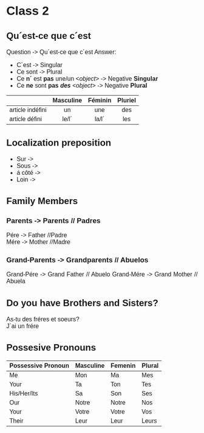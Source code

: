 <style>
@import url('https://fonts.googleapis.com/css2?family=Montserrat:wght@300;400&display=swap');

div {
    font-family: 'Montserrat', sans-serif;
    font-size: 16px;
    text-align: justify;
}
</style>
<div>

# Class 2
## Qu´est-ce que c´est
Question -> Qu´est-ce que c´est
Answer:
* C´est -> Singular
* Ce sont -> Plural
* Ce __n´__ est __pas__ une/un <*object*> -> Negative __Singular__
* Ce __ne__ sont __pas__ *__des__* <*object*> -> Negative __Plural__

|                  | Masculine | Féminin | Pluriel |
| :--------------- | :-------: | :-----: | :-----: |
| article indéfini |    un     |   une   |   des   |
| article défini   |   le/l´   |  la/l´  |   les   |
## Localization preposition
* Sur ->
* Sous ->
* á côté ->
* Loin ->
## Family Members
### Parents -> Parents // Padres
Pére -> Father //Padre  
Mére -> Mother //Madre
### Grand-Parents -> Grandparents // Abuelos
Grand-Pére -> Grand Father // Abuelo
Grand-Mére -> Grand Mother // Abuela
## Do you have Brothers and Sisters?
As-tu des fréres et soeurs?  
J´ai un frére
## Possesive Pronouns
| Possessive Pronoun | Masculine | Femenin | Plural |
| :----------------- | :-------- | :------ | :----- |
| Me                 | Mon       | Ma      | Mes    |
| Your               | Ta        | Ton     | Tes    |
| His/Her/Its        | Sa        | Son     | Ses    |
| Our                | Notre     | Notre   | Nos    |
| Your               | Votre     | Votre   | Vos    |
| Their              | Leur      | Leur    | Leurs  |

</div>